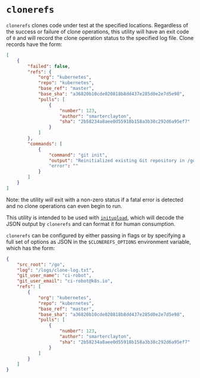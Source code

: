 # `clonerefs`

`clonerefs` clones code under test at the specified locations. Regardless of the success or failure
of clone operations, this utility will have an exit code of `0` and will record the clone operation
status to the specified log file. Clone records have the form:

```json
[
    {
        "failed": false,
        "refs": {
            "org": "kubernetes",
            "repo": "kubernetes",
            "base_ref": "master",
            "base_sha": "a36820b10cde020818b8dd437e285d0e2e7d5e98",
            "pulls": [
                {
                    "number": 123,
                    "author": "smarterclayton",
                    "sha": "2b58234a8aee0d55918b158a3b38c292d6a95ef7"
                }
            ]
        },
        "commands": [
            {
                "command": "git init",
                "output": "Reinitialized existing Git repository in /go/src/k8s.io/kubernetes/.git/"
                "error": ""
            }
        ]
    }
]
```

Note: the utility _will_ exit with a non-zero status if a fatal error is detected and no clone
operations can even begin to run.

This utility is intended to be used with [`initupload`](./../initupload/README.md), which will
decode the JSON output by `clonerefs` and can format it for human consumption.

`clonerefs` can be configured by either passing in flags or by specifying a full set of options
as JSON in the `$CLONEREFS_OPTIONS` environment variable, which has the form:

```json
{
    "src_root": "/go",
    "log": "/logs/clone-log.txt",
    "git_user_name": "ci-robot",
    "git_user_email": "ci-robot@k8s.io",
    "refs": [
        {
            "org": "kubernetes",
            "repo": "kubernetes",
            "base_ref": "master",
            "base_sha": "a36820b10cde020818b8dd437e285d0e2e7d5e98",
            "pulls": [
                {
                    "number": 123,
                    "author": "smarterclayton",
                    "sha": "2b58234a8aee0d55918b158a3b38c292d6a95ef7"
                }
            ]
        }
    ]
}
```